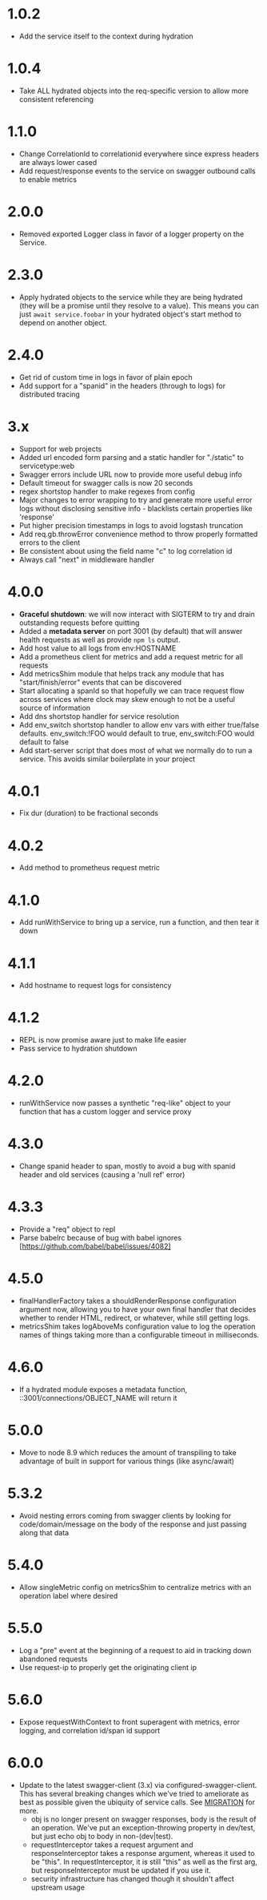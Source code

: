 1.0.2
=====
* Add the service itself to the context during hydration

1.0.4
=====
* Take ALL hydrated objects into the req-specific version to allow more consistent referencing

1.1.0
=====
* Change CorrelationId to correlationid everywhere since express headers are always lower cased
* Add request/response events to the service on swagger outbound calls to enable metrics

2.0.0
=====
* Removed exported Logger class in favor of a logger property on the Service.

2.3.0
=====
* Apply hydrated objects to the service while they are being hydrated (they will be a promise until they resolve to a value).
This means you can just `await service.foobar` in your hydrated object's start method to depend on another object.

2.4.0
=====
* Get rid of custom time in logs in favor of plain epoch
* Add support for a "spanid" in the headers (through to logs) for distributed tracing

3.x
=====
* Support for web projects
* Added url encoded form parsing and a static handler for "./static" to servicetype:web
* Swagger errors include URL now to provide more useful debug info
* Default timeout for swagger calls is now 20 seconds
* regex shortstop handler to make regexes from config
* Major changes to error wrapping to try and generate more useful error logs without disclosing sensitive info - blacklists certain properties like 'response'
* Put higher precision timestamps in logs to avoid logstash truncation
* Add req.gb.throwError convenience method to throw properly formatted errors to the client
* Be consistent about using the field name "c" to log correlation id
* Always call "next" in middleware handler

4.0.0
=====
* **Graceful shutdown**: we will now interact with SIGTERM to try and drain outstanding requests before quitting
* Added a **metadata server** on port 3001 (by default) that will answer health requests as well as provide `npm ls` output.
* Add host value to all logs from env:HOSTNAME
* Add a prometheus client for metrics and add a request metric for all requests
* Add metricsShim module that helps track any module that has "start/finish/error" events that can be discovered
* Start allocating a spanId so that hopefully we can trace request flow across services where clock may skew enough to not be a useful source of information
* Add dns shortstop handler for service resolution
* Add env_switch shortstop handler to allow env vars with either true/false defaults. env_switch:!FOO would default to true, env_switch:FOO would default to false
* Add start-server script that does most of what we normally do to run a service. This avoids similar boilerplate in your project

4.0.1
=====
* Fix dur (duration) to be fractional seconds

4.0.2
=====
* Add method to prometheus request metric

4.1.0
=====
* Add runWithService to bring up a service, run a function, and then tear it down

4.1.1
=====
* Add hostname to request logs for consistency

4.1.2
=====
* REPL is now promise aware just to make life easier
* Pass service to hydration shutdown

4.2.0
=====
* runWithService now passes a synthetic "req-like" object to your function that has a custom logger and service proxy

4.3.0
=====
* Change spanid header to span, mostly to avoid a bug with spanid header and old services (causing a 'null ref' error)

4.3.3
=====
* Provide a "req" object to repl
* Parse babelrc because of bug with babel ignores [https://github.com/babel/babel/issues/4082]

4.5.0
=====
* finalHandlerFactory takes a shouldRenderResponse configuration argument now, allowing you to have your own final handler that decides whether to render HTML, redirect, or whatever, while still getting logs.
* metricsShim takes logAboveMs configuration value to log the operation names of things taking more than a configurable timeout in milliseconds.

4.6.0
=====
* If a hydrated module exposes a metadata function, ::3001/connections/OBJECT_NAME will return it

5.0.0
=====
* Move to node 8.9 which reduces the amount of transpiling to take advantage of built in support for various things (like async/await)

5.3.2
=====
* Avoid nesting errors coming from swagger clients by looking for code/domain/message on the body of the response and just passing along that data

5.4.0
=====
* Allow singleMetric config on metricsShim to centralize metrics with an operation label where desired

5.5.0
=====
* Log a "pre" event at the beginning of a request to aid in tracking down abandoned requests
* Use request-ip to properly get the originating client ip

5.6.0
=====
* Expose requestWithContext to front superagent with metrics, error logging, and correlation id/span id support

6.0.0
=====
* Update to the latest swagger-client (3.x) via configured-swagger-client. This has several breaking changes which we've tried
to ameliorate as best as possible given the ubiquity of service calls. See [MIGRATION](https://github.com/swagger-api/swagger-js/blob/master/docs/MIGRATION_2_X.md) for more.
    * obj is no longer present on swagger responses, body is the result of an operation. We've put an exception-throwing property in dev/test, but just echo obj to body in non-(dev|test).
    * requestInterceptor takes a request argument and responseInterceptor takes a response argument, whereas it used to be "this". In requestInterceptor, it is still "this" as well as the first arg, but responseInterceptor must be updated if you use it.
    * security infrastructure has changed though it shouldn't affect upstream usage
